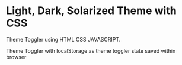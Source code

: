 # Light, Dark, Solarized Theme with CSS
Theme Toggler using HTML CSS JAVASCRIPT.

Theme Toggler with localStorage as theme toggler state saved within browser
